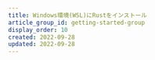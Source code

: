 ```yaml
---
title: Windows環境(WSL)にRustをインストール
article_group_id: getting-started-group
display_order: 10
created: 2022-09-28
updated: 2022-09-28
---
```

